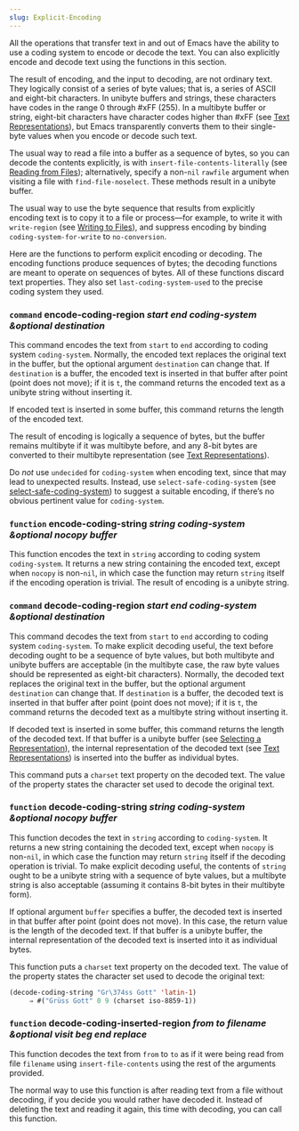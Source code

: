 ```yaml
---
slug: Explicit-Encoding
---
```


All the operations that transfer text in and out of Emacs have the ability to use a coding system to encode or decode the text. You can also explicitly encode and decode text using the functions in this section.

The result of encoding, and the input to decoding, are not ordinary text. They logically consist of a series of byte values; that is, a series of ASCII and eight-bit characters. In unibyte buffers and strings, these characters have codes in the range 0 through #xFF (255). In a multibyte buffer or string, eight-bit characters have character codes higher than #xFF (see [Text Representations](/docs/elisp/Text-Representations)), but Emacs transparently converts them to their single-byte values when you encode or decode such text.

The usual way to read a file into a buffer as a sequence of bytes, so you can decode the contents explicitly, is with `insert-file-contents-literally` (see [Reading from Files](/docs/elisp/Reading-from-Files)); alternatively, specify a non-`nil` `rawfile` argument when visiting a file with `find-file-noselect`. These methods result in a unibyte buffer.

The usual way to use the byte sequence that results from explicitly encoding text is to copy it to a file or process—for example, to write it with `write-region` (see [Writing to Files](/docs/elisp/Writing-to-Files)), and suppress encoding by binding `coding-system-for-write` to `no-conversion`.

Here are the functions to perform explicit encoding or decoding. The encoding functions produce sequences of bytes; the decoding functions are meant to operate on sequences of bytes. All of these functions discard text properties. They also set `last-coding-system-used` to the precise coding system they used.

### <span className="tag command">`command`</span> **encode-coding-region** *start end coding-system \&optional destination*

This command encodes the text from `start` to `end` according to coding system `coding-system`. Normally, the encoded text replaces the original text in the buffer, but the optional argument `destination` can change that. If `destination` is a buffer, the encoded text is inserted in that buffer after point (point does not move); if it is `t`, the command returns the encoded text as a unibyte string without inserting it.

If encoded text is inserted in some buffer, this command returns the length of the encoded text.

The result of encoding is logically a sequence of bytes, but the buffer remains multibyte if it was multibyte before, and any 8-bit bytes are converted to their multibyte representation (see [Text Representations](/docs/elisp/Text-Representations)).

Do *not* use `undecided` for `coding-system` when encoding text, since that may lead to unexpected results. Instead, use `select-safe-coding-system` (see [select-safe-coding-system](/docs/elisp/User_002dChosen-Coding-Systems)) to suggest a suitable encoding, if there’s no obvious pertinent value for `coding-system`.

### <span className="tag function">`function`</span> **encode-coding-string** *string coding-system \&optional nocopy buffer*

This function encodes the text in `string` according to coding system `coding-system`. It returns a new string containing the encoded text, except when `nocopy` is non-`nil`, in which case the function may return `string` itself if the encoding operation is trivial. The result of encoding is a unibyte string.

### <span className="tag command">`command`</span> **decode-coding-region** *start end coding-system \&optional destination*

This command decodes the text from `start` to `end` according to coding system `coding-system`. To make explicit decoding useful, the text before decoding ought to be a sequence of byte values, but both multibyte and unibyte buffers are acceptable (in the multibyte case, the raw byte values should be represented as eight-bit characters). Normally, the decoded text replaces the original text in the buffer, but the optional argument `destination` can change that. If `destination` is a buffer, the decoded text is inserted in that buffer after point (point does not move); if it is `t`, the command returns the decoded text as a multibyte string without inserting it.

If decoded text is inserted in some buffer, this command returns the length of the decoded text. If that buffer is a unibyte buffer (see [Selecting a Representation](/docs/elisp/Selecting-a-Representation)), the internal representation of the decoded text (see [Text Representations](/docs/elisp/Text-Representations)) is inserted into the buffer as individual bytes.

This command puts a `charset` text property on the decoded text. The value of the property states the character set used to decode the original text.

### <span className="tag function">`function`</span> **decode-coding-string** *string coding-system \&optional nocopy buffer*

This function decodes the text in `string` according to `coding-system`. It returns a new string containing the decoded text, except when `nocopy` is non-`nil`, in which case the function may return `string` itself if the decoding operation is trivial. To make explicit decoding useful, the contents of `string` ought to be a unibyte string with a sequence of byte values, but a multibyte string is also acceptable (assuming it contains 8-bit bytes in their multibyte form).

If optional argument `buffer` specifies a buffer, the decoded text is inserted in that buffer after point (point does not move). In this case, the return value is the length of the decoded text. If that buffer is a unibyte buffer, the internal representation of the decoded text is inserted into it as individual bytes.

This function puts a `charset` text property on the decoded text. The value of the property states the character set used to decode the original text:

```lisp
(decode-coding-string "Gr\374ss Gott" 'latin-1)
     ⇒ #("Grüss Gott" 0 9 (charset iso-8859-1))
```

### <span className="tag function">`function`</span> **decode-coding-inserted-region** *from to filename \&optional visit beg end replace*

This function decodes the text from `from` to `to` as if it were being read from file `filename` using `insert-file-contents` using the rest of the arguments provided.

The normal way to use this function is after reading text from a file without decoding, if you decide you would rather have decoded it. Instead of deleting the text and reading it again, this time with decoding, you can call this function.
